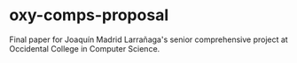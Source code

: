 # oxy-comps-proposal
Final paper for Joaquín Madrid Larrañaga's senior comprehensive project at Occidental College in Computer Science.
